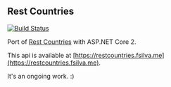 ## Rest Countries

[![Build Status](https://drone.fsilva.me/api/badges/flavio1110/rest-countries/status.svg)](https://drone.fsilva.me/flavio1110/rest-countries)

Port of [Rest Countries](https://restcountries.eu/) with ASP.NET Core 2. 

This api is available at [https://restcountries.fsilva.me](https://restcountries.fsilva.me).

It's an ongoing work. :)